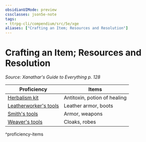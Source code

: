```yaml
---
obsidianUIMode: preview
cssclasses: json5e-note
tags:
- ttrpg-cli/compendium/src/5e/xge
aliases: ["Crafting an Item; Resources and Resolution"]
---
```

# Crafting an Item; Resources and Resolution
*Source: Xanathar's Guide to Everything p. 128* 

| Proficiency | Items |
|-------------|-------|
| [Herbalism kit](2-Mechanics/CLI/items/herbalism-kit-xphb.md) | Antitoxin, potion of healing |
| [Leatherworker's tools](2-Mechanics/CLI/items/leatherworkers-tools-xphb.md) | Leather armor, boots |
| [Smith's tools](2-Mechanics/CLI/items/smiths-tools-xphb.md) | Armor, weapons |
| [Weaver's tools](2-Mechanics/CLI/items/weavers-tools-xphb.md) | Cloaks, robes |
^proficiency-items